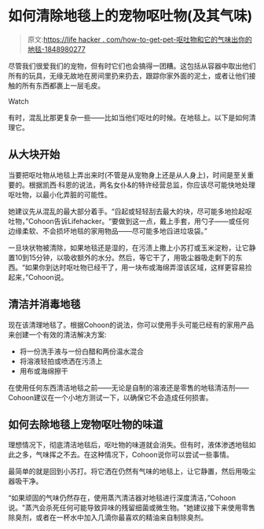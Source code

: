 # 如何清除地毯上的宠物呕吐物(及其气味)

> 原文:[https://life hacker . com/how-to-get-pet-呕吐物和它的气味出你的地毯-1848980277](https://lifehacker.com/how-to-get-pet-vomit-and-its-smell-out-of-your-carpet-1848980277)

尽管我们很爱我们的宠物，但有时它们也会搞得一团糟。这包括从容器中取出他们所有的玩具，无缘无故地在房间里扔来扔去，跟踪你家外面的泥土，或者让他们接触的所有东西都裹上一层毛皮。

Watch

有时，混乱比那更复杂一些——比如当他们呕吐的时候。在地毯上。以下是如何清理它。

## 从大块开始

当要把呕吐物从地毯上弄出来时(不管是从宠物身上还是从人身上)，时间是至关重要的。根据凯西·科恩的说法，两名女仆&的特许经营总监，你应该尽可能快地处理呕吐物，以最小化弄脏的可能性。

她建议先从混乱的最大部分着手。“舀起或轻轻刮去最大的块，尽可能多地捡起呕吐物，”Cohoon告诉Lifehacker。“要做到这一点，戴上手套，用勺子——或任何边缘柔软、不会损坏地毯的家用物品——尽可能多地舀进垃圾袋。”

一旦块状物被清除，如果地毯还是湿的，在污渍上撒上小苏打或玉米淀粉，让它静置10到15分钟，以吸收额外的水分。然后，等它干了，用吸尘器吸走剩下的东西。“如果你到达时呕吐物已经干了，用一块布或海绵弄湿该区域，这样更容易捡起来，”Cohoon说。

## 清洁并消毒地毯

现在该清理地毯了。根据Cohoon的说法，你可以使用手头可能已经有的家用产品来创建一个有效的清洁解决方案:

*   将一份洗手液与一份白醋和两份温水混合
*   将溶液轻拍或喷洒在污渍上
*   用布或海绵擦干

在使用任何东西清洁地毯之前——无论是自制的溶液还是零售的地毯清洁剂——Cohoon建议在一个小地方测试一下，以确保它不会造成任何损害。

## 如何去除地毯上宠物呕吐物的味道

理想情况下，彻底清洁地毯后，呕吐物的味道就会消失。但有时，液体渗透地毯如此之多，气味挥之不去。在这种情况下，Cohoon说你可以尝试一些事情。

最简单的就是回到小苏打。将它洒在仍然有气味的地毯上，让它静置，然后用吸尘器吸干净。

“如果顽固的气味仍然存在，使用蒸汽清洁器对地毯进行深度清洁，”Cohoon说。"蒸汽会杀死任何可能导致异味的残留细菌或微生物。"她建议接下来使用零售除臭剂，或者在一杯水中加入几滴你最喜欢的精油来自制除臭剂。